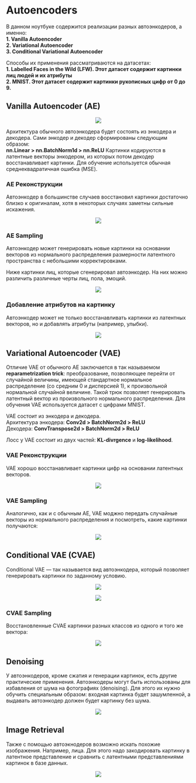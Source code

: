 # Autoencoders
В данном ноутбуке содержится реализации разных автоэнкодеров, а именно:
<br>
**1. Vanilla Autoencoder**
<br>
**2. Variational Autoencoder**
<br>
**3. Conditional Variational Autoencoder**
<br>

Способы их применения рассматриваются на датасетах:
<br>
**1. Labelled Faces in the Wild (LFW). Этот датасет содержит картинки лиц людей и их атрибуты**
<br>
**2. MNIST. Этот датасет содержит картинки рукописных цифр от 0 до 9.**

## Vanilla Autoencoder (AE)

<p align="middle">
	<img src="materials/ae.png">
</p>

Архитектура обычного автоэнкодера будет состоять из энкодера и декодера. Сами энкодер и декодер сформированы следующим образом:
<br>
**nn.Linear > nn.BatchNorm1d > nn.ReLU**
Картинки кодируются в латентные векторы энкодером, из которых потом декодер восстанавливает картинки. Для обучение используется обычная среднеквадратичная ошибка (MSE).

### AE Реконструкции

Автоэнкодер в большинстве случаев восстановил картинки достаточно близко к оригиналам, хотя в некоторых случаях заметны сильные искажения.

<p align="middle">
	<img src="materials/ae_rec.png">
</p>

### AE Sampling
Автоэнкодер может генерировать новые картинки на основании векторов из нормального распределения размерности латентного пространства с небольшими корректировками.

Ниже картинки лиц, которые сгенерировал автоэнкодер. На них можно различить различные черты лиц, пола, эмоций.

<p align="middle">
	<img src="materials/ae_gen.png">
</p>


### Добавление атрибутов на картинку

Автоэнкодер может не только восстанавливать картинки из латентных векторов, но и добавлять атрибуты (например, улыбки).

<p align="middle">
	<img src="materials/ae_smile_add.png">
</p>

## Variational Autoencoder (VAE)

Отличие VAE от обычного AE заключается в так называемом **reparametrization trick**: преобразование, позволяющее перейти от случайной величины, имеющей стандартное нормальное распределение (со средним 0 и дисперсией 1), к произвольной нормальной случайной величине. Такой трюк позволяет генерировать латентный вектор из произвольного нормального распределения.
Для обучения VAE используется датасет с цифрами MNIST.

VAE состоит из энкодера и декодера.
<br>
Архитектура энкодера: **Conv2d > BatchNorm2d > ReLU**
<br>
Декодера: **ConvTranspose2d > BatchNorm2d > ReLU**

Лосс у VAE состоит из двух частей: **KL-divrgence** и **log-likelihood**.
### VAE Реконструкции

VAE хорошо восстанавливает картинки цифр на основании латентных векторов.

<p align="middle">
	<img src="materials/vae_mnist_rec.png">
</p>

### VAE Sampling

Аналогично, как и с обычным AE, VAE моджно передать случайные векторы из нормального распределения и посмотреть, какие картинки получаются:

<p align="middle">
	<img src="materials/vae_mnist_gen.png">
</p>

## Conditional VAE (CVAE)

Conditional VAE — так называется вид автоэнкодера, который позволяет генерировать картинки по заданному условию.

<p align="middle">
	<img src="materials/cvae.jpg">
</p>

<p align="middle">
	<img src="materials/cvae_concat.jpg">
</p>

### CVAE Sampling

Восстановленные CVAE картинки разных классов из одного и того же вектора:

<p align="middle">
	<img src="materials/cvae_mnist_gen.png">
</p>

## Denoising

У автоэнкодеров, кроме сжатия и генерации картинок, есть другие практические применения. Автоэнкодеры могут быть использованы для избавления от шума на фотографиях (denoising). Для этого их нужно обучить специальным образом: входная картинка будет зашумленной, а выдавать автоэнкодер должен будет картинку без шума. 

<p align="middle">
	<img src="materials/denoising.png">
</p>

## Image Retrieval

Также с помощью автоэкнодеров возможно искать похожие изображения. Например, лица. Для этого надо закодировать картинку в латентное представление и сравнить с латентными представлениями картинок в базе данных.

<p align="middle">
	<img src="materials/query.png">
</p>
